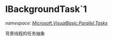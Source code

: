 ﻿
# IBackgroundTask`1
_namespace: [Microsoft.VisualBasic.Parallel.Tasks](N-Microsoft.VisualBasic.Parallel.Tasks.md)_

背景线程的任务抽象




